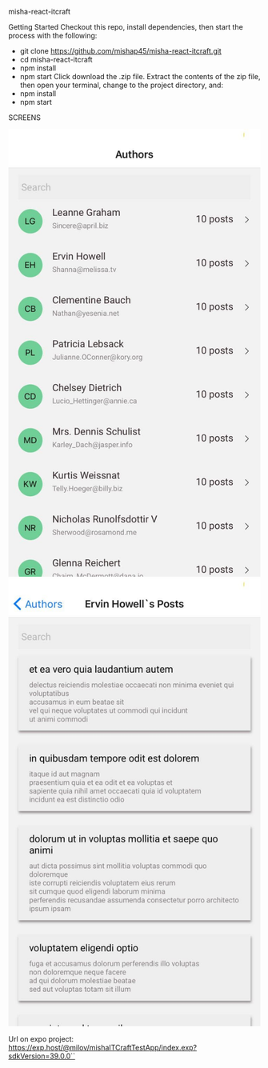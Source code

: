 misha-react-itcraft

Getting Started
Checkout this repo, install dependencies, then start the process with the following:
- git clone https://github.com/mishap45/misha-react-itcraft.git
- cd misha-react-itcraft
- npm install
- npm start
Click download the .zip file. Extract the contents of the zip file, then open your terminal, change to the project directory, and:
- npm install
- npm start

SCREENS

![alt text](./assets/GitHub_README_img/firstScreen.jpg)
![alt text](./assets/GitHub_README_img/secondScreen.jpg)

Url on expo project: 
https://exp.host/@milov/mishaITCraftTestApp/index.exp?sdkVersion=39.0.0``

